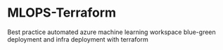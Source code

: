 # MLOPS-Terraform
Best practice automated azure machine learning workspace blue-green deployment and infra deployment with terraform
